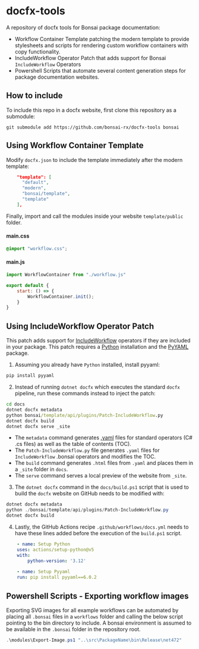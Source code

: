 # docfx-tools

A repository of docfx tools for Bonsai package documentation:
- Workflow Container Template patching the modern template to provide stylesheets and scripts for rendering custom workflow containers with copy functionality.
- IncludeWorkflow Operator Patch that adds support for Bonsai `IncludeWorkflow` Operators
- Powershell Scripts that automate several content generation steps for package documentation websites.

## How to include

To include this repo in a docfx website, first clone this repository as a submodule:

```
git submodule add https://github.com/bonsai-rx/docfx-tools bonsai
```

## Using Workflow Container Template

Modify `docfx.json` to include the template immediately after the modern template:

```json
    "template": [
      "default",
      "modern",
      "bonsai/template",
      "template"
    ],
```

Finally, import and call the modules inside your website `template/public` folder.

#### main.css
```css
@import "workflow.css";
```

#### main.js
```js
import WorkflowContainer from "./workflow.js"

export default {
    start: () => {
        WorkflowContainer.init();
    }
}
```

## Using IncludeWorkflow Operator Patch

This patch adds support for [IncludeWorkflow](https://bonsai-rx.org/docs/api/Bonsai.Expressions.IncludeWorkflowBuilder.html) operators if they are included in your package. This patch requires a [Python](https://www.python.org/) installation and the [PyYAML](https://pypi.org/project/PyYAML/) package.

1) Assuming you already have `Python` installed, install pyyaml: 

```cmd
pip install pyyaml
```

2) Instead of running `dotnet docfx` which executes the standard `docfx` pipeline, run these commands instead to inject the patch:

```cmd
cd docs
dotnet docfx metadata      
python bonsai/template/api/plugins/Patch-IncludeWorkflow.py 
dotnet docfx build         
dotnet docfx serve _site   
```

- The `metadata` command generates [.yaml](https://dotnet.github.io/docfx/docs/dotnet-yaml-format.html) files for standard operators (C# .cs files) as well as the table of contents (TOC).
- The `Patch-IncludeWorkflow.py` file generates `.yaml` files for `IncludeWorkflow` .bonsai operators and modifies the TOC.
- The `build` command generates `.html` files from `.yaml` and places them in a `_site` folder in `docs`.
- The `serve` command serves a local preview of the website from `_site`.

3) The `dotnet docfx` command in the `docs/build.ps1` script that is used to build the `docfx` website on GitHub needs to be modified with:

```ps1
dotnet docfx metadata
python ./bonsai/template/api/plugins/Patch-IncludeWorkflow.py
dotnet docfx build
```

4) Lastly, the GitHub Actions recipe `.github/workflows/docs.yml` needs to have these lines added before the execution of the `build.ps1` script.

```yaml
    - name: Setup Python 
    uses: actions/setup-python@v5
    with: 
        python-version: '3.12'
    
    - name: Setup Pyyaml
    run: pip install pyyaml==6.0.2
```

## Powershell Scripts - Exporting workflow images

Exporting SVG images for all example workflows can be automated by placing all `.bonsai` files in a `workflows` folder and calling the below script pointing to the bin directory to include. A bonsai environment is assumed to be available in the `.bonsai` folder in the repository root.

```ps1
.\modules\Export-Image.ps1 "..\src\PackageName\bin\Release\net472"
```